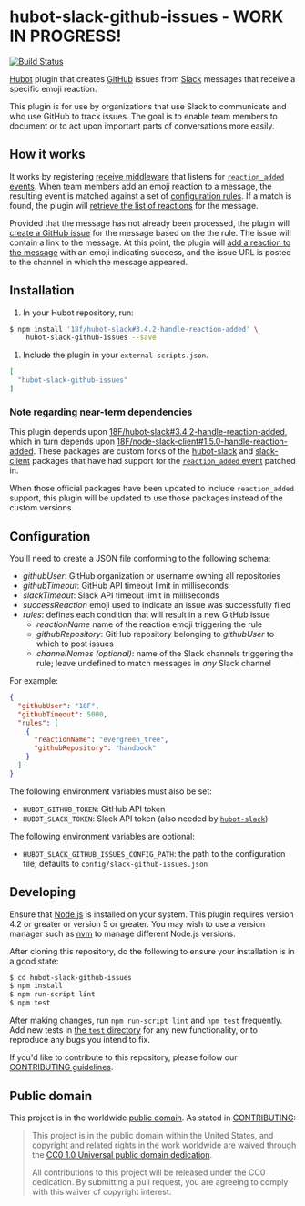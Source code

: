 # hubot-slack-github-issues - WORK IN PROGRESS!

[![Build Status](https://travis-ci.org/18F/hubot-slack-github-issues.svg?branch=master)](https://travis-ci.org/18F/hubot-slack-github-issues)

[Hubot](https://hubot.github.com/) plugin that creates
[GitHub](https://github.com/) issues from [Slack](https://slack.com/) messages
that receive a specific emoji reaction.

This plugin is for use by organizations that use Slack to communicate and who
use GitHub to track issues. The goal is to enable team members to document or
to act upon important parts of conversations more easily.

## How it works

It works by registering [receive middleware](https://hubot.github.com/docs/scripting/#receive-middleware)
that listens for [`reaction_added` events](https://api.slack.com/events/reaction_added).
When team members add an emoji reaction to a message, the resulting event is
matched against a set of [configuration rules](#configuration).
If a match is found, the plugin will [retrieve the list of
reactions](https://api.slack.com/methods/reactions.get) for the message.

Provided that the message has not already been processed, the plugin will
[create a GitHub issue](https://developer.github.com/v3/issues/#create-an-issue) for the
message based on the the rule. The issue will contain a link to the message.
At this point, the plugin will [add a reaction to the
message](https://api.slack.com/methods/reactions.add) with an emoji indicating
success, and the issue URL is posted to the channel in which the message
appeared.

## Installation

1. In your Hubot repository, run:
  ```bash
  $ npm install '18f/hubot-slack#3.4.2-handle-reaction-added' \
      hubot-slack-github-issues --save
  ```

1. Include the plugin in your `external-scripts.json`.

  ```json
  [
    "hubot-slack-github-issues"
  ]
  ```

### Note regarding near-term dependencies

This plugin depends upon
[18F/hubot-slack#3.4.2-handle-reaction-added](https://github.com/18F/hubot-slack/tree/3.4.2-handle-reaction-added),
which in turn depends upon
[18F/node-slack-client#1.5.0-handle-reaction-added](https://github.com/18F/node-slack-client/tree/1.5.0-handle-reaction-added).
These packages are custom forks of the
[hubot-slack](https://www.npmjs.com/package/hubot-slack) and 
[slack-client](https://www.npmjs.com/package/slack-client) packages that have
had support for the [`reaction_added`
event](https://api.slack.com/events/reaction_added) patched in.

When those official packages have been updated to include `reaction_added`
support, this plugin will be updated to use those packages instead of the
custom versions.

## Configuration

You'll need to create a JSON file conforming to the following schema:

* *githubUser*: GitHub organization or username owning all repositories
* *githubTimeout*: GitHub API timeout limit in milliseconds
* *slackTimeout*: Slack API timeout limit in milliseconds
* *successReaction* emoji used to indicate an issue was successfully filed
* *rules*: defines each condition that will result in a new GitHub issue
  * *reactionName* name of the reaction emoji triggering the rule
  * *githubRepository*: GitHub repository belonging to *githubUser* to which
    to post issues
  * *channelNames (optional)*: name of the Slack channels triggering the rule;
    leave undefined to match messages in _any_ Slack channel

For example:

```json
{
  "githubUser": "18F",
  "githubTimeout": 5000,
  "rules": [
    {
      "reactionName": "evergreen_tree",
      "githubRepository": "handbook"
    }
  ]
}
```

The following environment variables must also be set:

* `HUBOT_GITHUB_TOKEN`: GitHub API token
* `HUBOT_SLACK_TOKEN`: Slack API token (also needed by
  [`hubot-slack`](https://www.npmjs.com/package/hubot-slack))

The following environment variables are optional:
* `HUBOT_SLACK_GITHUB_ISSUES_CONFIG_PATH`: the path to the configuration file;
  defaults to `config/slack-github-issues.json`

## Developing

Ensure that [Node.js](https://nodejs.org/) is installed on your system. This
plugin requires version 4.2 or greater or version 5 or greater. You
may wish to use a version manager such as
[nvm](https://github.com/creationix/nvm) to manage different Node.js versions.

After cloning this repository, do the following to ensure your installation is
in a good state:

```sh
$ cd hubot-slack-github-issues
$ npm install
$ npm run-script lint
$ npm test
```

After making changes, run `npm run-script lint` and `npm test` frequently. Add
new tests in [the `test` directory](./test/) for any new functionality, or to
reproduce any bugs you intend to fix.

If you'd like to contribute to this repository, please follow our
[CONTRIBUTING guidelines](./CONTRIBUTING.md).

## Public domain

This project is in the worldwide [public domain](LICENSE.md). As stated in
[CONTRIBUTING](CONTRIBUTING.md):

> This project is in the public domain within the United States, and copyright
> and related rights in the work worldwide are waived through the
> [CC0 1.0 Universal public domain dedication](https://creativecommons.org/publicdomain/zero/1.0/).
>
> All contributions to this project will be released under the CC0 dedication.
> By submitting a pull request, you are agreeing to comply with this waiver of
> copyright interest.
